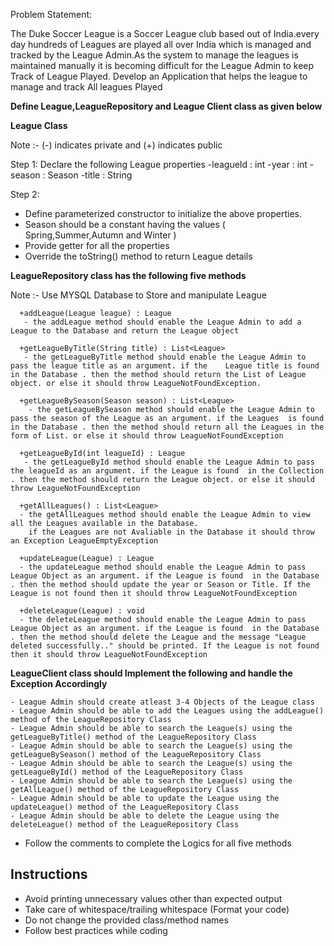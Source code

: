 Problem Statement: 

 The Duke Soccer League is a Soccer League club based out of India.every day hundreds of Leagues are played all over India which is managed and tracked by the League Admin.As the system to manage the leagues is maintained manually 
 it is becoming difficult for the League Admin to keep Track of League Played.
 Develop an Application that helps the league to manage and track All leagues Played


**Define League,LeagueRepository and League Client class as given below**

**League Class**

Note :- (-) indicates private and (+) indicates public

Step 1:
Declare the following League properties 
    -leagueId : int
    -year : int
    -season : Season
    -title : String
    
Step 2:
- Define parameterized constructor to initialize the above properties.
- Season should be a constant having the values ( Spring,Summer,Autumn and Winter )
- Provide getter for all the properties
- Override the toString() method to return League details

**LeagueRepository class has the following five methods**

Note :- Use MYSQL Database to Store and manipulate League 

      +addLeague(League league) : League 
       - the addLeague method should enable the League Admin to add a League to the Database and return the League object

      +getLeagueByTitle(String title) : List<League>
       - the getLeagueByTitle method should enable the League Admin to pass the league title as an argument. if the    League title is found in the Database . then the method should return the List of League object. or else it should throw LeagueNotFoundException.

      +getLeagueBySeason(Season season) : List<League>
        - the getLeagueBySeason method should enable the League Admin to pass the season of the League as an argument. if the Leagues  is found in the Database . then the method should return all the Leagues in the form of List. or else it should throw LeagueNotFoundException

      +getLeagueById(int leagueId) : League
       - the getLeagueById method should enable the League Admin to pass the leagueId as an argument. if the League is found  in the Collection . then the method should return the League object. or else it should throw LeagueNotFoundException

      +getAllLeagues() : List<League>
      - the getAllLeagues method should enable the League Admin to view all the Leagues available in the Database.
        if the Leagues are not Avaliable in the Database it should throw an Exception LeagueEmptyException

      +updateLeague(League) : League
      - the updateLeague method should enable the League Admin to pass League Object as an argument. if the League is found  in the Database . then the method should update the year or Season or Title. If the League is not found then it should throw LeagueNotFoundException

      +deleteLeague(League) : void
      - the deleteLeague method should enable the League Admin to pass League Object as an argument. if the League is found  in the Database . then the method should delete the League and the message "League deleted successfully.." should be printed. If the League is not found then it should throw LeagueNotFoundException



**LeagueClient class should Implement the following and handle the Exception Accordingly**

    - League Admin should create atleast 3-4 Objects of the League class
    - League Admin should be able to add the Leagues using the addLeague() method of the LeagueRepository Class
    - League Admin should be able to search the League(s) using the getLeagueByTitle() method of the LeagueRepository Class
    - League Admin should be able to search the League(s) using the getLeagueBySeason() method of the LeagueRepository Class
    - League Admin should be able to search the League(s) using the getLeagueById() method of the LeagueRepository Class
    - League Admin should be able to search the League(s) using the getAllLeague() method of the LeagueRepository Class
    - League Admin should be able to update the League using the updateLeague() method of the LeagueRepository Class
    - League Admin should be able to delete the League using the deleteLeague() method of the LeagueRepository Class
 
- Follow the comments to complete the Logics for all five methods

## Instructions
- Avoid printing unnecessary values other than expected output
- Take care of whitespace/trailing whitespace (Format your code)
- Do not change the provided class/method names
- Follow best practices while coding

